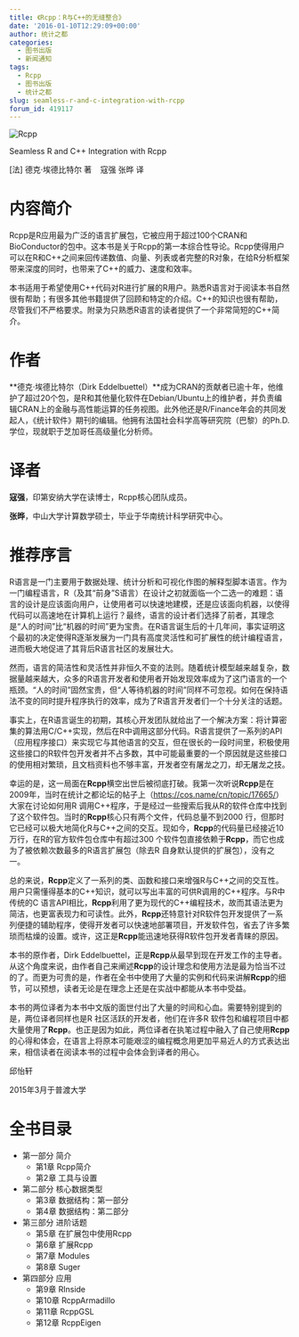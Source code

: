 ```yaml
---
title: 《Rcpp：R与C++的无缝整合》
date: '2016-01-10T12:29:09+00:00'
author: 统计之都
categories:
  - 图书出版
  - 新闻通知
tags:
  - Rcpp
  - 图书出版
  - 统计之都
slug: seamless-r-and-c-integration-with-rcpp
forum_id: 419117
---
```


![Rcpp](https://uploads.cosx.org/2016/01/Rcpp.jpg) 
  
Seamless R and C++ Integration with Rcpp

[法] 德克·埃德比特尔 著    寇强 张晔 译


# 内容简介

Rcpp是R应用最为广泛的语言扩展包，它被应用于超过100个CRAN和BioConductor的包中。这本书是关于Rcpp的第一本综合性导论。Rcpp使得用户可以在R和C++之间来回传递数值、向量、列表或者完整的R对象，在给R分析框架带来深度的同时，也带来了C++的威力、速度和效率。

本书适用于希望使用C++代码对R进行扩展的R用户。熟悉R语言对于阅读本书自然很有帮助；有很多其他书籍提供了回顾和特定的介绍。C++的知识也很有帮助，尽管我们不严格要求。附录为只熟悉R语言的读者提供了一个非常简短的C++简介。

# 作者

**德克·埃德比特尔（Dirk Eddelbuettel）**成为CRAN的贡献者已逾十年，他维护了超过20个包，是R和其他量化软件在Debian/Ubuntu上的维护者，并负责编辑CRAN上的金融与高性能运算的任务视图。此外他还是R/Finance年会的共同发起人，《统计软件》期刊的编辑。他拥有法国社会科学高等研究院（巴黎）的Ph.D.学位，现就职于芝加哥任高级量化分析师。

# 译者

**寇强**，印第安纳大学在读博士，Rcpp核心团队成员。

**张晔**，中山大学计算数学硕士，毕业于华南统计科学研究中心。



# 推荐序言

R语言是一门主要用于数据处理、统计分析和可视化作图的解释型脚本语言。作为一门编程语言，R（及其“前身”S语言）在设计之初就面临一个二选一的难题：语言的设计是应该面向用户，让使用者可以快速地建模，还是应该面向机器，以使得代码可以高速地在计算机上运行？最终，语言的设计者们选择了前者，其理念是“人的时间”比“机器的时间”更为宝贵。在R语言诞生后的十几年间，事实证明这个最初的决定使得R逐渐发展为一门具有高度灵活性和可扩展性的统计编程语言，进而极大地促进了其背后R语言社区的发展壮大。

然而，语言的简洁性和灵活性并非恒久不变的法则。随着统计模型越来越复杂，数据量越来越大，众多的R语言开发者和使用者开始发现效率成为了这门语言的一个瓶颈。“人的时间”固然宝贵，但“人等待机器的时间”同样不可忽视。如何在保持语法不变的同时提升程序执行的效率，成为了R语言开发者们一个十分关注的话题。

事实上，在R语言诞生的初期，其核心开发团队就给出了一个解决方案：将计算密集的算法用C/C++实现，然后在R中调用这部分代码。R语言提供了一系列的API（应用程序接口）来实现它与其他语言的交互，但在很长的一段时间里，积极使用这些接口的R软件包开发者并不占多数，其中可能最重要的一个原因就是这些接口的使用相对繁琐，且文档资料也不够丰富，开发者空有屠龙之刀，却无屠龙之技。

幸运的是，这一局面在**Rcpp**横空出世后被彻底打破。我第一次听说**Rcpp**是在2009年，当时在统计之都论坛的帖子上（<https://cos.name/cn/topic/17665/>）大家在讨论如何用R 调用C++程序，于是经过一些搜索后我从R的软件仓库中找到了这个软件包。当时的**Rcpp**核心只有两个文件，代码总量不到2000 行，但那时它已经可以极大地简化R与C++之间的交互。现如今，**Rcpp**的代码量已经接近10万行，在R的官方软件包仓库中有超过300 个软件包直接依赖于**Rcpp**，而它也成为了被依赖次数最多的R语言扩展包（除去R 自身默认提供的扩展包），没有之一。

总的来说，**Rcpp**定义了一系列的类、函数和接口来增强R与C++之间的交互性。用户只需懂得基本的C++知识，就可以写出丰富的可供R调用的C++程序。与R中传统的C 语言API相比，**Rcpp**利用了更为现代的C++编程技术，故而其语法更为简洁，也更富表现力和可读性。此外，**Rcpp**还特意针对R软件包开发提供了一系列便捷的辅助程序，使得开发者可以快速地部署项目，开发软件包，省去了许多繁琐而枯燥的设置。或许，这正是**Rcpp**能迅速地获得R软件包开发者青睐的原因。

本书的原作者，Dirk Eddelbuettel，正是**Rcpp**从最早到现在开发工作的主导者。从这个角度来说，由作者自己来阐述**Rcpp**的设计理念和使用方法是最为恰当不过的了。而更为可贵的是，作者在全书中使用了大量的实例和代码来讲解**Rcpp**的细节，可以预想，读者无论是在理念上还是在实战中都能从本书中受益。

本书的两位译者为本书中文版的面世付出了大量的时间和心血。需要特别提到的是，两位译者同样也是R 社区活跃的开发者，他们在许多R 软件包和编程项目中都大量使用了**Rcpp**。也正是因为如此，两位译者在执笔过程中融入了自己使用**Rcpp**的心得和体会，在语言上将原本可能艰涩的编程概念用更加平易近人的方式表达出来，相信读者在阅读本书的过程中会体会到译者的用心。

邱怡轩

2015年3月于普渡大学


# 全书目录

  * 第一部分 简介 
      * 第1章 Rcpp简介
      * 第2章 工具与设置
  * 第二部分 核心数据类型 
      * 第3章 数据结构：第一部分
      * 第4章 数据结构：第二部分
  * 第三部分 进阶话题 
      * 第5章 在扩展包中使用Rcpp
      * 第6章 扩展Rcpp
      * 第7章 Modules
      * 第8章 Suger
  * 第四部分 应用 
      * 第9章 RInside
      * 第10章 RcppArmadillo
      * 第11章 RcppGSL
      * 第12章 RcppEigen
